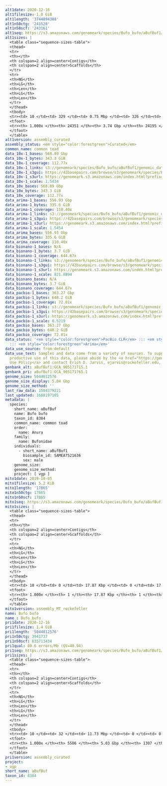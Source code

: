```yaml
---
alt1date: 2020-12-16
alt1filesize: 1.0 GiB
alt1length: '3744894388'
alt1n50ctg: '241528'
alt1n50scf: '243161'
alt1seq: https://s3.amazonaws.com/genomeark/species/Bufo_bufo/aBufBuf1/assembly_curated/aBufBuf1.alt.cur.20201216.fasta.gz
alt1sizes: |
  <table class="sequence-sizes-table">
  <thead>
  <tr>
  <th></th>
  <th colspan=2 align=center>Contigs</th>
  <th colspan=2 align=center>Scaffolds</th>
  </tr>
  <tr>
  <th>NG</th>
  <th>LG</th>
  <th>Len</th>
  <th>LG</th>
  <th>Len</th>
  </tr>
  </thead>
  <tbody>
  <tr><td> 10 </td><td> 329 </td><td> 0.75 Mbp </td><td> 326 </td><td> 0.76 Mbp </td></tr><tr><td> 20 </td><td> 953 </td><td> 0.51 Mbp </td><td> 943 </td><td> 0.51 Mbp </td></tr><tr><td> 30 </td><td> 1789 </td><td> 395.40 Kbp </td><td> 1771 </td><td> 399.44 Kbp </td></tr><tr><td> 40 </td><td> 2860 </td><td> 310.49 Kbp </td><td> 2831 </td><td> 314.68 Kbp </td></tr><tr style="background-color:#cccccc;"><td> 50 </td><td> 4230 </td><td> 241.53 Kbp </td><td> 4190 </td><td> 243.16 Kbp </td></tr><tr><td> 60 </td><td> 5982 </td><td> 188.40 Kbp </td><td> 5930 </td><td> 189.89 Kbp </td></tr><tr><td> 70 </td><td> 8283 </td><td> 140.84 Kbp </td><td> 8217 </td><td> 141.61 Kbp </td></tr><tr><td> 80 </td><td> 11424 </td><td> 100.91 Kbp </td><td> 11343 </td><td> 101.36 Kbp </td></tr><tr><td> 90 </td><td> 15972 </td><td> 67.64 Kbp </td><td> 15873 </td><td> 67.85 Kbp </td></tr><tr><td> 100 </td><td> 24350 </td><td> 166  bp </td><td> 24194 </td><td> 221  bp </td></tr></tbody>
  <tfoot>
  <tr><th> 1.000x </th><th> 24351 </th><th> 3.74 Gbp </th><th> 24195 </th><th> 3.74 Gbp </th></tr>
  </tfoot>
  </table>
alt1version: assembly_curated
assembly_status: <em style="color:forestgreen">Curated</em>
common_name: common toad
data_10x-1_bases: 568.89 Gbp
data_10x-1_bytes: 343.3 GiB
data_10x-1_coverage: 112.77x
data_10x-1_links: s3://genomeark/species/Bufo_bufo/aBufBuf1/genomic_data/10x/<br>
data_10x-1_s3gui: https://42basepairs.com/browse/s3/genomeark/species/Bufo_bufo/aBufBuf1/genomic_data/10x/
data_10x-1_s3url: https://genomeark.s3.amazonaws.com/index.html?prefix=species/Bufo_bufo/aBufBuf1/genomic_data/10x/
data_10x-1_scale: 1.5434
data_10x_bases: 568.89 Gbp
data_10x_bytes: 343.3 GiB
data_10x_coverage: 112.77x
data_arima-1_bases: 556.93 Gbp
data_arima-1_bytes: 335.6 GiB
data_arima-1_coverage: 110.40x
data_arima-1_links: s3://genomeark/species/Bufo_bufo/aBufBuf1/genomic_data/arima/<br>
data_arima-1_s3gui: https://42basepairs.com/browse/s3/genomeark/species/Bufo_bufo/aBufBuf1/genomic_data/arima/
data_arima-1_s3url: https://genomeark.s3.amazonaws.com/index.html?prefix=species/Bufo_bufo/aBufBuf1/genomic_data/arima/
data_arima-1_scale: 1.5454
data_arima_bases: 556.93 Gbp
data_arima_bytes: 335.6 GiB
data_arima_coverage: 110.40x
data_bionano-1_bases: N/A
data_bionano-1_bytes: 3.7 GiB
data_bionano-1_coverage: 644.67x
data_bionano-1_links: s3://genomeark/species/Bufo_bufo/aBufBuf1/genomic_data/bionano/<br>
data_bionano-1_s3gui: https://42basepairs.com/browse/s3/genomeark/species/Bufo_bufo/aBufBuf1/genomic_data/bionano/
data_bionano-1_s3url: https://genomeark.s3.amazonaws.com/index.html?prefix=species/Bufo_bufo/aBufBuf1/genomic_data/bionano/
data_bionano-1_scale: 821.8894
data_bionano_bases: N/A
data_bionano_bytes: 3.7 GiB
data_bionano_coverage: 644.67x
data_pacbio-1_bases: 363.27 Gbp
data_pacbio-1_bytes: 648.2 GiB
data_pacbio-1_coverage: 72.01x
data_pacbio-1_links: s3://genomeark/species/Bufo_bufo/aBufBuf1/genomic_data/pacbio/<br>
data_pacbio-1_s3gui: https://42basepairs.com/browse/s3/genomeark/species/Bufo_bufo/aBufBuf1/genomic_data/pacbio/
data_pacbio-1_s3url: https://genomeark.s3.amazonaws.com/index.html?prefix=species/Bufo_bufo/aBufBuf1/genomic_data/pacbio/
data_pacbio-1_scale: 0.5219
data_pacbio_bases: 363.27 Gbp
data_pacbio_bytes: 648.2 GiB
data_pacbio_coverage: 72.01x
data_status: '<em style="color:forestgreen">PacBio CLR</em> ::: <em style="color:forestgreen">10x</em>
  ::: <em style="color:forestgreen">Arima</em>'
data_use_source: from-default
data_use_text: Samples and data come from a variety of sources. To support fair and
  productive use of this data, please abide by the <a href="https://genome10k.soe.ucsc.edu/data-use-policies/">Data
  Use Policy</a> and contact Erich D. Jarvis, ejarvis@rockefeller.edu, with any questions.
genbank_alt: aBufBuf1:GCA_905171715.1
genbank_pri: aBufBuf1:GCA_905171765.1
genome_size: 5044812576
genome_size_display: 5.04 Gbp
genome_size_method: ''
last_raw_data: 1584379221
last_updated: 1608197105
metadata: |
  species:
    short_name: aBufBuf
    name: Bufo bufo
    taxon_id: 8384
    common_name: common toad
    order:
      name: Anura
    family:
      name: Bufonidae
    individuals:
      - short_name: aBufBuf1
        biosample_id: SAMEA7521636
        sex: male
    genome_size:
    genome_size_method:
    project: [ vgp ]
mito1date: 2019-10-05
mito1filesize: 5.2 KiB
mito1length: '17865'
mito1n50ctg: 17865
mito1n50scf: 17865
mito1seq: https://s3.amazonaws.com/genomeark/species/Bufo_bufo/aBufBuf1/assembly_MT_rockefeller/aBufBuf1.MT.20191005.fasta.gz
mito1sizes: |
  <table class="sequence-sizes-table">
  <thead>
  <tr>
  <th></th>
  <th colspan=2 align=center>Contigs</th>
  <th colspan=2 align=center>Scaffolds</th>
  </tr>
  <tr>
  <th>NG</th>
  <th>LG</th>
  <th>Len</th>
  <th>LG</th>
  <th>Len</th>
  </tr>
  </thead>
  <tbody>
  <tr><td> 10 </td><td> 0 </td><td> 17.87 Kbp </td><td> 0 </td><td> 17.87 Kbp </td></tr><tr><td> 20 </td><td> 0 </td><td> 17.87 Kbp </td><td> 0 </td><td> 17.87 Kbp </td></tr><tr><td> 30 </td><td> 0 </td><td> 17.87 Kbp </td><td> 0 </td><td> 17.87 Kbp </td></tr><tr><td> 40 </td><td> 0 </td><td> 17.87 Kbp </td><td> 0 </td><td> 17.87 Kbp </td></tr><tr style="background-color:#cccccc;"><td> 50 </td><td> 0 </td><td style="background-color:#ff8888;"> 17.87 Kbp </td><td> 0 </td><td style="background-color:#ff8888;"> 17.87 Kbp </td></tr><tr><td> 60 </td><td> 0 </td><td> 17.87 Kbp </td><td> 0 </td><td> 17.87 Kbp </td></tr><tr><td> 70 </td><td> 0 </td><td> 17.87 Kbp </td><td> 0 </td><td> 17.87 Kbp </td></tr><tr><td> 80 </td><td> 0 </td><td> 17.87 Kbp </td><td> 0 </td><td> 17.87 Kbp </td></tr><tr><td> 90 </td><td> 0 </td><td> 17.87 Kbp </td><td> 0 </td><td> 17.87 Kbp </td></tr><tr><td> 100 </td><td> 0 </td><td> 17.87 Kbp </td><td> 0 </td><td> 17.87 Kbp </td></tr></tbody>
  <tfoot>
  <tr><th> 1.000x </th><th> 1 </th><th> 17.87 Kbp </th><th> 1 </th><th> 17.87 Kbp </th></tr>
  </tfoot>
  </table>
mito1version: assembly_MT_rockefeller
name: Bufo bufo
name_: Bufo_bufo
pri1date: 2020-12-16
pri1filesize: 1.4 GiB
pri1length: '5044812576'
pri1n50ctg: 3941737
pri1n50scf: 635713434
pri1qual: 80.6 errors/Mb (QV=40.94)
pri1seq: https://s3.amazonaws.com/genomeark/species/Bufo_bufo/aBufBuf1/assembly_curated/aBufBuf1.pri.cur.20201216.fasta.gz
pri1sizes: |
  <table class="sequence-sizes-table">
  <thead>
  <tr>
  <th></th>
  <th colspan=2 align=center>Contigs</th>
  <th colspan=2 align=center>Scaffolds</th>
  </tr>
  <tr>
  <th>NG</th>
  <th>LG</th>
  <th>Len</th>
  <th>LG</th>
  <th>Len</th>
  </tr>
  </thead>
  <tbody>
  <tr><td> 10 </td><td> 32 </td><td> 11.73 Mbp </td><td> 0 </td><td> 0.84 Gbp </td></tr><tr><td> 20 </td><td> 83 </td><td> 8.46 Mbp </td><td> 1 </td><td> 0.84 Gbp </td></tr><tr><td> 30 </td><td> 151 </td><td> 6.52 Mbp </td><td> 1 </td><td> 0.84 Gbp </td></tr><tr><td> 40 </td><td> 239 </td><td> 5.01 Mbp </td><td> 2 </td><td> 0.71 Gbp </td></tr><tr style="background-color:#cccccc;"><td> 50 </td><td> 350 </td><td style="background-color:#88ff88;"> 3.94 Mbp </td><td> 3 </td><td style="background-color:#88ff88;"> 0.64 Gbp </td></tr><tr><td> 60 </td><td> 495 </td><td> 2.99 Mbp </td><td> 3 </td><td> 0.64 Gbp </td></tr><tr><td> 70 </td><td> 693 </td><td> 2.19 Mbp </td><td> 4 </td><td> 0.57 Gbp </td></tr><tr><td> 80 </td><td> 968 </td><td> 1.52 Mbp </td><td> 5 </td><td> 439.63 Mbp </td></tr><tr><td> 90 </td><td> 1448 </td><td> 0.70 Mbp </td><td> 8 </td><td> 230.78 Mbp </td></tr><tr><td> 100 </td><td> 5505 </td><td> 25  bp </td><td> 1306 </td><td> 472  bp </td></tr></tbody>
  <tfoot>
  <tr><th> 1.000x </th><th> 5506 </th><th> 5.03 Gbp </th><th> 1307 </th><th> 5.04 Gbp </th></tr>
  </tfoot>
  </table>
pri1version: assembly_curated
project:
- vgp
short_name: aBufBuf
taxon_id: 8384
---
```

